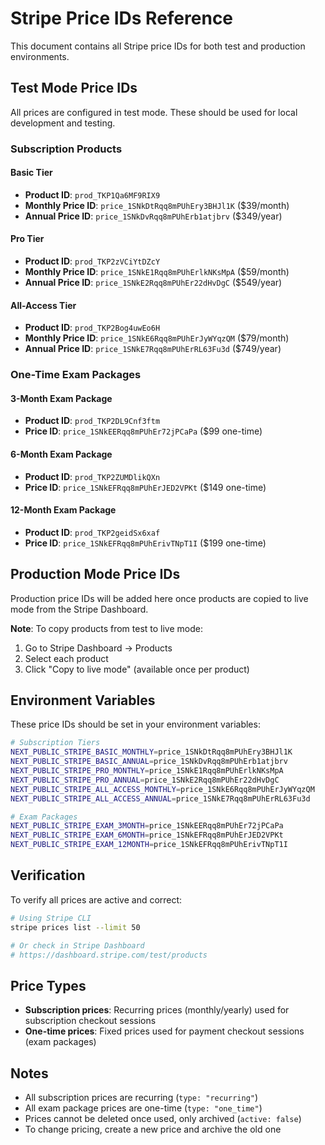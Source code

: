 # Stripe Price IDs Reference

This document contains all Stripe price IDs for both test and production environments.

## Test Mode Price IDs

All prices are configured in test mode. These should be used for local development and testing.

### Subscription Products

#### Basic Tier
- **Product ID**: `prod_TKP1Qa6MF9RIX9`
- **Monthly Price ID**: `price_1SNkDtRqq8mPUhEry3BHJl1K` ($39/month)
- **Annual Price ID**: `price_1SNkDvRqq8mPUhErb1atjbrv` ($349/year)

#### Pro Tier
- **Product ID**: `prod_TKP2zVCiYtDZcY`
- **Monthly Price ID**: `price_1SNkE1Rqq8mPUhErlkNKsMpA` ($59/month)
- **Annual Price ID**: `price_1SNkE2Rqq8mPUhEr22dHvDgC` ($549/year)

#### All-Access Tier
- **Product ID**: `prod_TKP2Bog4uwEo6H`
- **Monthly Price ID**: `price_1SNkE6Rqq8mPUhErJyWYqzQM` ($79/month)
- **Annual Price ID**: `price_1SNkE7Rqq8mPUhErRL63Fu3d` ($749/year)

### One-Time Exam Packages

#### 3-Month Exam Package
- **Product ID**: `prod_TKP2DL9Cnf3ftm`
- **Price ID**: `price_1SNkEERqq8mPUhEr72jPCaPa` ($99 one-time)

#### 6-Month Exam Package
- **Product ID**: `prod_TKP2ZUMDlikQXn`
- **Price ID**: `price_1SNkEFRqq8mPUhErJED2VPKt` ($149 one-time)

#### 12-Month Exam Package
- **Product ID**: `prod_TKP2geidSx6xaf`
- **Price ID**: `price_1SNkEFRqq8mPUhErivTNpT1I` ($199 one-time)

## Production Mode Price IDs

Production price IDs will be added here once products are copied to live mode from the Stripe Dashboard.

**Note**: To copy products from test to live mode:
1. Go to Stripe Dashboard → Products
2. Select each product
3. Click "Copy to live mode" (available once per product)

## Environment Variables

These price IDs should be set in your environment variables:

```bash
# Subscription Tiers
NEXT_PUBLIC_STRIPE_BASIC_MONTHLY=price_1SNkDtRqq8mPUhEry3BHJl1K
NEXT_PUBLIC_STRIPE_BASIC_ANNUAL=price_1SNkDvRqq8mPUhErb1atjbrv
NEXT_PUBLIC_STRIPE_PRO_MONTHLY=price_1SNkE1Rqq8mPUhErlkNKsMpA
NEXT_PUBLIC_STRIPE_PRO_ANNUAL=price_1SNkE2Rqq8mPUhEr22dHvDgC
NEXT_PUBLIC_STRIPE_ALL_ACCESS_MONTHLY=price_1SNkE6Rqq8mPUhErJyWYqzQM
NEXT_PUBLIC_STRIPE_ALL_ACCESS_ANNUAL=price_1SNkE7Rqq8mPUhErRL63Fu3d

# Exam Packages
NEXT_PUBLIC_STRIPE_EXAM_3MONTH=price_1SNkEERqq8mPUhEr72jPCaPa
NEXT_PUBLIC_STRIPE_EXAM_6MONTH=price_1SNkEFRqq8mPUhErJED2VPKt
NEXT_PUBLIC_STRIPE_EXAM_12MONTH=price_1SNkEFRqq8mPUhErivTNpT1I
```

## Verification

To verify all prices are active and correct:

```bash
# Using Stripe CLI
stripe prices list --limit 50

# Or check in Stripe Dashboard
# https://dashboard.stripe.com/test/products
```

## Price Types

- **Subscription prices**: Recurring prices (monthly/yearly) used for subscription checkout sessions
- **One-time prices**: Fixed prices used for payment checkout sessions (exam packages)

## Notes

- All subscription prices are recurring (`type: "recurring"`)
- All exam package prices are one-time (`type: "one_time"`)
- Prices cannot be deleted once used, only archived (`active: false`)
- To change pricing, create a new price and archive the old one
